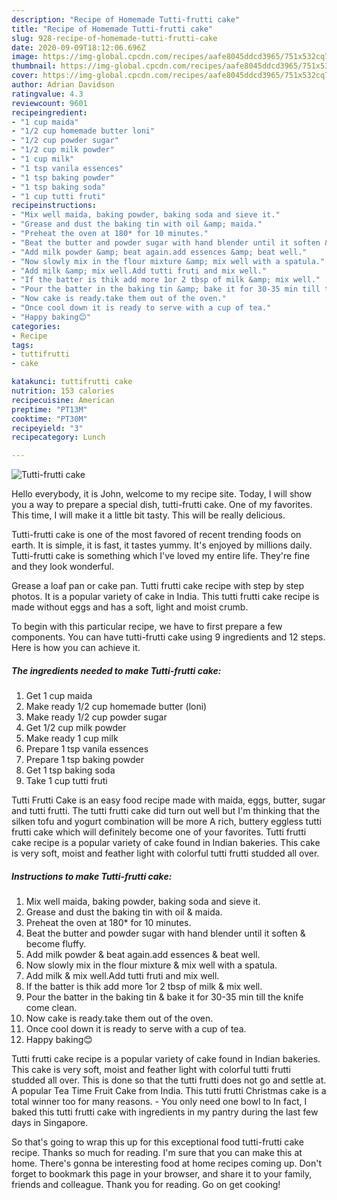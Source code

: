 ```yaml
---
description: "Recipe of Homemade Tutti-frutti cake"
title: "Recipe of Homemade Tutti-frutti cake"
slug: 928-recipe-of-homemade-tutti-frutti-cake
date: 2020-09-09T18:12:06.696Z
image: https://img-global.cpcdn.com/recipes/aafe8045ddcd3965/751x532cq70/tutti-frutti-cake-recipe-main-photo.jpg
thumbnail: https://img-global.cpcdn.com/recipes/aafe8045ddcd3965/751x532cq70/tutti-frutti-cake-recipe-main-photo.jpg
cover: https://img-global.cpcdn.com/recipes/aafe8045ddcd3965/751x532cq70/tutti-frutti-cake-recipe-main-photo.jpg
author: Adrian Davidson
ratingvalue: 4.3
reviewcount: 9601
recipeingredient:
- "1 cup maida"
- "1/2 cup homemade butter loni"
- "1/2 cup powder sugar"
- "1/2 cup milk powder"
- "1 cup milk"
- "1 tsp vanila essences"
- "1 tsp baking powder"
- "1 tsp baking soda"
- "1 cup tutti fruti"
recipeinstructions:
- "Mix well maida, baking powder, baking soda and sieve it."
- "Grease and dust the baking tin with oil &amp; maida."
- "Preheat the oven at 180* for 10 minutes."
- "Beat the butter and powder sugar with hand blender until it soften &amp; become fluffy."
- "Add milk powder &amp; beat again.add essences &amp; beat well."
- "Now slowly mix in the flour mixture &amp; mix well with a spatula."
- "Add milk &amp; mix well.Add tutti fruti and mix well."
- "If the batter is thik add more 1or 2 tbsp of milk &amp; mix well."
- "Pour the batter in the baking tin &amp; bake it for 30-35 min till the knife come clean."
- "Now cake is ready.take them out of the oven."
- "Once cool down it is ready to serve with a cup of tea."
- "Happy baking😊"
categories:
- Recipe
tags:
- tuttifrutti
- cake

katakunci: tuttifrutti cake 
nutrition: 153 calories
recipecuisine: American
preptime: "PT13M"
cooktime: "PT30M"
recipeyield: "3"
recipecategory: Lunch

---
```



![Tutti-frutti cake](https://img-global.cpcdn.com/recipes/aafe8045ddcd3965/751x532cq70/tutti-frutti-cake-recipe-main-photo.jpg)

Hello everybody, it is John, welcome to my recipe site. Today, I will show you a way to prepare a special dish, tutti-frutti cake. One of my favorites. This time, I will make it a little bit tasty. This will be really delicious.

Tutti-frutti cake is one of the most favored of recent trending foods on earth. It is simple, it is fast, it tastes yummy. It's enjoyed by millions daily. Tutti-frutti cake is something which I've loved my entire life. They're fine and they look wonderful.

Grease a loaf pan or cake pan. Tutti frutti cake recipe with step by step photos. It is a popular variety of cake in India. This tutti frutti cake recipe is made without eggs and has a soft, light and moist crumb.


To begin with this particular recipe, we have to first prepare a few components. You can have tutti-frutti cake using 9 ingredients and 12 steps. Here is how you can achieve it.

<!--inarticleads1-->

##### The ingredients needed to make Tutti-frutti cake:

1. Get 1 cup maida
1. Make ready 1/2 cup homemade butter (loni)
1. Make ready 1/2 cup powder sugar
1. Get 1/2 cup milk powder
1. Make ready 1 cup milk
1. Prepare 1 tsp vanila essences
1. Prepare 1 tsp baking powder
1. Get 1 tsp baking soda
1. Take 1 cup tutti fruti


Tutti Frutti Cake is an easy food recipe made with maida, eggs, butter, sugar and tutti frutti. The tutti frutti cake did turn out well but I&#39;m thinking that the silken tofu and yogurt combination will be more A rich, buttery eggless tutti frutti cake which will definitely become one of your favorites. Tutti frutti cake recipe is a popular variety of cake found in Indian bakeries. This cake is very soft, moist and feather light with colorful tutti frutti studded all over. 

<!--inarticleads2-->

##### Instructions to make Tutti-frutti cake:

1. Mix well maida, baking powder, baking soda and sieve it.
1. Grease and dust the baking tin with oil &amp; maida.
1. Preheat the oven at 180* for 10 minutes.
1. Beat the butter and powder sugar with hand blender until it soften &amp; become fluffy.
1. Add milk powder &amp; beat again.add essences &amp; beat well.
1. Now slowly mix in the flour mixture &amp; mix well with a spatula.
1. Add milk &amp; mix well.Add tutti fruti and mix well.
1. If the batter is thik add more 1or 2 tbsp of milk &amp; mix well.
1. Pour the batter in the baking tin &amp; bake it for 30-35 min till the knife come clean.
1. Now cake is ready.take them out of the oven.
1. Once cool down it is ready to serve with a cup of tea.
1. Happy baking😊


Tutti frutti cake recipe is a popular variety of cake found in Indian bakeries. This cake is very soft, moist and feather light with colorful tutti frutti studded all over. This is done so that the tutti frutti does not go and settle at. A popular Tea Time Fruit Cake from India. This tutti frutti Christmas cake is a total winner too for many reasons. - You only need one bowl to In fact, I baked this tutti frutti cake with ingredients in my pantry during the last few days in Singapore. 

So that's going to wrap this up for this exceptional food tutti-frutti cake recipe. Thanks so much for reading. I'm sure that you can make this at home. There's gonna be interesting food at home recipes coming up. Don't forget to bookmark this page in your browser, and share it to your family, friends and colleague. Thank you for reading. Go on get cooking!
